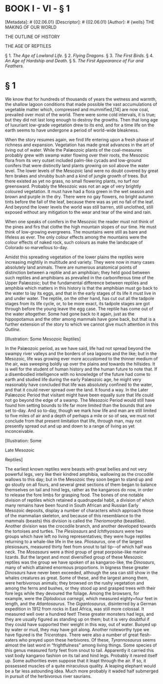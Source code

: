 # BOOK I - VI - § 1
[Metadata]: # {02.06.01}
[Descriptor]: # {02.06.01}
[Author]: # {wells}
THE MAKING OF OUR WORLD




THE OUTLINE OF HISTORY

THE AGE OF REPTILES

§ 1. _The Age of Lowland Life._ § 2. _Flying Dragons._ § 3. _The
First Birds._ § 4. _An Age of Hardship and Death._ § 5. _The First
Appearance of Fur and Feathers._

# § 1
We know that for hundreds of thousands of years the wetness and warmth, the
shallow lagoon conditions that made possible the vast accumulations of
vegetable matter which, compressed and mummified,[14] are now coal, prevailed
over most of the world. There were some cold intervals, it is true; but they
did not last long enough to destroy the growths. Then that long age of
luxuriant low-grade vegetation drew to its end, and for a time life on the
earth seems to have undergone a period of world-wide bleakness.

When the story resumes again, we find life entering upon a fresh phase of
richness and expansion. Vegetation has made great advances in the art of living
out of water. While the Palæozoic plants of the coal-measures probably grew
with swamp water flowing over their roots, the Mesozoic flora from its very
outset included palm-like cycads and low-ground conifers that were distinctly
land plants growing on soil above the water level. The lower levels of the
Mesozoic land were no doubt covered by great fern brakes and shrubby bush and a
kind of jungle growth of trees. But there existed as yet no grass, no small
flowering plants, no turf nor greensward. Probably the Mesozoic was not an age
of very brightly coloured vegetation. It must have had a flora green in the wet
season and brown and purple in the dry. There were no gay flowers, no bright
autumn tints before the fall of the leaf, because there was as yet no fall of
the leaf. And beyond the lower levels the world was still barren, still
unclothed, still exposed without any mitigation to the wear and tear of the
wind and rain.

When one speaks of conifers in the Mesozoic the reader must not think of the
pines and firs that clothe the high mountain slopes of our time. He must think
of low-growing evergreens. The mountains were still as bare and lifeless as
ever. The only colour effects among the mountains were the colour effects of
naked rock, such colours as make the landscape of Colorado so marvellous
to-day.

Amidst this spreading vegetation of the lower plains the reptiles were
increasing mightily in multitude and variety. They were now in many cases
absolutely land animals. There are numerous anatomical points of distinction
between a reptile and an amphibian; they held good between such reptiles and
amphibians as prevailed in the carboniferous time of the Upper Palæozoic; but
the fundamental difference between reptiles and amphibia which matters in this
history is that the amphibian must go back to the water to lay its eggs, and
that in the early stages of its life it must live in and under water. The
reptile, on the other hand, has cut out all the tadpole stages from its life
cycle, or, to be more exact, its tadpole stages are got through before the
young leave the egg case. The reptile has come out of the water altogether.
Some had gone back to it again, just as the hippopotamus and the otter among
mammals have gone back, but that is a further extension of the story to which
we cannot give much attention in this _Outline_.

[Illustration: Some Mesozoic Reptiles]

In the Palæozoic period, as we have said, life had not spread beyond the swampy
river valleys and the borders of sea lagoons and the like; but in the Mesozoic,
life was growing ever more accustomed to the thinner medium of the air, was
sweeping boldly up over the plains and towards the hillsides. It is well for
the student of human history and the human future to note that. If a
disembodied intelligence with no knowledge of the future had come to earth and
studied life during the early Palæozoic age, he might very reasonably have
concluded that life was absolutely confined to the water, and that it could
never spread over the land. It found a way. In the Later Palæozoic Period that
visitant might have been equally sure that life could not go beyond the edge of
a swamp. The Mesozoic Period would still have found him setting bounds to life
far more limited than the bounds that are set to-day. And so to-day, though we
mark how life and man are still limited to five miles of air and a depth of
perhaps a mile or so of sea, we must not conclude from that present limitation
that life, through man, may not presently spread out and up and down to a range
of living as yet inconceivable.

[Illustration: Some

Late Mesozoic

Reptiles]

The earliest known reptiles were beasts with great bellies and not very
powerful legs, very like their kindred amphibia, wallowing as the crocodile
wallows to this day; but in the Mesozoic they soon began to stand up and go
stoutly on all fours, and several great sections of them began to balance
themselves on tail and hind legs, rather as the kangaroos do now, in order to
release the fore limbs for grasping food. The bones of one notable division of
reptiles which retained a quadrupedal habit, a division of which many remains
have been found in South African and Russian Early Mesozoic deposits, display a
number of characters which approach those of the mammalian skeleton, and
because of this resemblance to the mammals (beasts) this division is called the
_Theriomorpha_ (beastlike). Another division was the crocodile branch, and
another developed towards the tortoises and turtles. The _Plesiosaurs_ and
_Ichthyosaurs_ were two groups which have left no living representatives; they
were huge reptiles returning to a whale-like life in the sea. _Pliosaurus_, one
of the largest plesiosaurs, measured thirty feet from snout to tail tip--of
which half was neck. The _Mosasaurs_ were a third group of great porpoise-like
marine lizards. But the largest and most diversified group of these Mesozoic
reptiles was the group we have spoken of as kangaroo-like, the _Dinosaurs_,
many of which attained enormous proportions. In bigness these greater
_Dinosaurs_ have never been exceeded, although the sea can still show in the
whales creatures as great. Some of these, and the largest among them, were
herbivorous animals; they browsed on the rushy vegetation and among the ferns
and bushes, or they stood up and grasped trees with their fore legs while they
devoured the foliage. Among the browsers, for example, were the _Diplodocus
carnegii_, which measured eighty=four feet in length, and the _Atlantosaurus_.
The _Gigantosaurus_, disinterred by a German expedition in 1912 from rocks in
East Africa, was still more colossal. It measured well over a hundred feet!
These greater monsters had legs, and they are usually figured as standing up on
them; but it is very doubtful if they could have supported their weight in this
way, out of water. Buoyed up by water or mud, they may have got along. Another
noteworthy type we have figured is the _Triceratops_. There were also a number
of great flesh-eaters who preyed upon these herbivores. Of these,
_Tyrannosaurus_ seems almost the last word in “frightfulness” among living
things. Some species of this genus measured forty feet from snout to tail.
Apparently it carried this vast body kangaroo fashion on its tail and hind
legs. Probably it reared itself up. Some authorities even suppose that it leapt
through the air. If so, it possessed muscles of a quite miraculous quality. A
leaping elephant would be a far less astounding idea. Much more probably it
waded half submerged in pursuit of the herbivorous river saurians.

